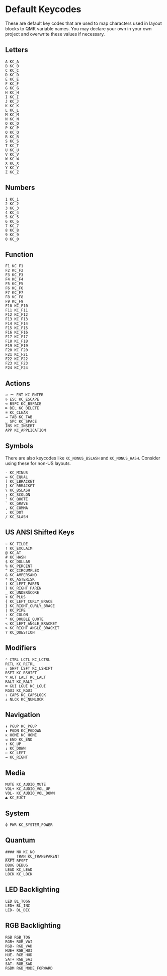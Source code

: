 # Default Keycodes

These are default key codes that are used to map characters used in layout blocks to QMK variable names. You may declare your own in your own project and overwrite these values if necessary.

## Letters

```keycodes
A KC_A
B KC_B
C KC_C
D KC_D
E KC_E
F KC_F
G KC_G
H KC_H
I KC_I
J KC_J
K KC_K
L KC_L
M KC_M
N KC_N
O KC_O
P KC_P
Q KC_Q
R KC_R
S KC_S
T KC_T
U KC_U
V KC_V
W KC_W
X KC_X
Y KC_Y
Z KC_Z
```

## Numbers

```keycodes
1 KC_1
2 KC_2
3 KC_3
4 KC_4
5 KC_5
6 KC_6
7 KC_7
8 KC_8
9 KC_9
0 KC_0
```

## Function

```keycodes
F1 KC_F1
F2 KC_F2
F3 KC_F3
F4 KC_F4
F5 KC_F5
F6 KC_F6
F7 KC_F7
F8 KC_F8
F9 KC_F9
F10 KC_F10
F11 KC_F11
F12 KC_F12
F13 KC_F13
F14 KC_F14
F15 KC_F15
F16 KC_F16
F17 KC_F17
F18 KC_F18
F19 KC_F19
F20 KC_F20
F21 KC_F21
F22 KC_F22
F23 KC_F23
F24 KC_F24
```

## Actions

```keycodes
⏎ ⌤ ENT KC_ENTER
⎋ ESC KC_ESCAPE
⌫ BSPC KC_BSPACE
⌦ DEL KC_DELETE
⌧ KC_CLEAR
⇥ TAB KC_TAB
␣ SPC KC_SPACE
INS KC_INSERT
APP KC_APPLICATION
```

## Symbols

There are also keycodes like `KC_NONUS_BSLASH` and `KC_NONUS_HASH`. Consider using these for non-US layouts.

```keycodes
- KC_MINUS
= KC_EQUAL
[ KC_LBRACKET
] KC_RBRACKET
\ KC_BSLASH
; KC_SCOLON
' KC_QUOTE
` KC_GRAVE
, KC_COMMA
. KC_DOT
/ KC_SLASH
```

## US ANSI Shifted Keys

```keycodes
~ KC_TILDE
! KC_EXCLAIM
@ KC_AT
# KC_HASH
$ KC_DOLLAR
% KC_PERCENT
^ KC_CIRCUMFLEX
& KC_AMPERSAND
* KC_ASTERISK
( KC_LEFT_PAREN
) KC_RIGHT_PAREN
_ KC_UNDERSCORE
+ KC_PLUS
{ KC_LEFT_CURLY_BRACE
} KC_RIGHT_CURLY_BRACE
| KC_PIPE
: KC_COLON
" KC_DOUBLE_QUOTE
< KC_LEFT_ANGLE_BRACKET
> KC_RIGHT_ANGLE_BRACKET
? KC_QUESTION
```

## Modifiers

```keycodes
⌃ CTRL LCTL KC_LCTRL
RCTL KC_RCTRL
⇧ SHFT LSFT KC_LSHIFT
RSFT KC_RSHIFT
⌥ ALT LALT KC_LALT
RALT KC_RALT
⌘ GUI LGUI KC_LGUI
RGUI KC_RGUI
⇪ CAPS KC_CAPSLOCK
⇭ NLCK KC_NUMLOCK
```

## Navigation

```keycodes
⇞ PGUP KC_PGUP
⇟ PGDN KC_PGDOWN
⇱ HOME KC_HOME
⇲ END KC_END
↑ KC_UP
↓ KC_DOWN
← KC_LEFT
→ KC_RIGHT
```

## Media

```keycodes
MUTE KC_AUDIO_MUTE
VOL+ KC_AUDIO_VOL_UP
VOL- KC_AUDIO_VOL_DOWN
⏏ KC_EJCT
```

## System

```keycodes
⌽ PWR KC_SYSTEM_POWER
```

## Quantum

```keycodes
#### NO KC_NO
____ TRAN KC_TRANSPARENT
RSET RESET
DBUG DEBUG
LEAD KC_LEAD
LOCK KC_LOCK
```

## LED Backlighting

```keycodes
LED BL_TOGG
LED+ BL_INC
LED- BL_DEC
```

## RGB Backlighting

```keycodes
RGB RGB_TOG
RGB+ RGB_VAI
RGB- RGB_VAD
HUE+ RGB_HUI
HUE- RGB_HUD
SAT+ RGB_SAI
SAT- RGB_SAD
RGBM RGB_MODE_FORWARD
```
